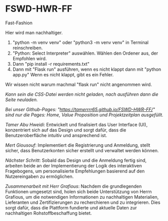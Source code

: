 # FSWD-HWR-FF
Fast-Fashion

Hier wird man nachhaltiger.

1. "python -m venv venv" oder "python3 -m venv venv" in Terminal reinschreiben.
2. "Python: Select Interpreter" auswählen. Wählen den Ordener aus, der Empfohlen wird.
3. Dann "pip install -r requirements.txt"
4. Dann mit "Flask run" ausführen, wenn es nicht klappt dann mit "python app.py"
Wenn es nicht klappt, gibt es ein Fehler.

Wir wissen nicht warum machmal "flask run" nicht angenommen wird.

*Kann sein die CSS-Datei werden nicht geladen, nach ausführen dann die Seite neuladen.*

*Bei unser Github-Pages: "https://tamerrrr65.github.io/FSWD-HWR-FF/" sind nur die Pages: Home, Value Proposition und Projektzeitplan ausgefüllt.*

*Tamer Abu Hweidi*: Entwickelt und finalisiert das User Interface (UI), konzentriert sich auf das Design und sorgt dafür, dass die Benutzeroberfläche intuitiv und ansprechend ist.

*Mert Giousouf*: Implementiert die Registrierung und Anmeldung, stellt sicher, dass Benutzerkonten sicher erstellt und verwaltet werden können.

*Nächster Schritt*: Sobald das Design und die Anmeldung fertig sind, arbeiten beide an der Implementierung der Logik des interaktiven Fragebogens, um personalisierte Empfehlungen basierend auf den Nutzereingaben zu ermöglichen.

*Zusammenarbeit mit Herr Grafious*: Nachdem die grundlegenden Funktionen umgesetzt sind, holen sich beide Unterstützung von Herrn Grafious, um die notwendigen Informationen zu nachhaltigen Materialien, Lieferanten und Zertifizierungen zu recherchieren und zu integrieren. Dies sorgt dafür, dass die Plattform fundierte und aktuelle Daten zur nachhaltigen Rohstoffbeschaffung bietet.
